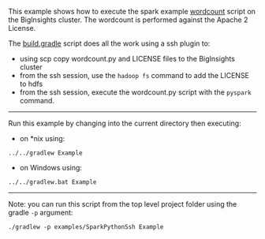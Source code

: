 This example shows how to execute the spark example [wordcount](https://github.com/apache/spark/blob/master/examples/src/main/python/wordcount.py) script on the BigInsights cluster.  The wordcount is performed against the Apache 2 License.

The [build.gradle](./build.gradle) script does all the work using a ssh plugin to:

- using scp copy wordcount.py and LICENSE files to the BigInsights cluster
- from the ssh session, use the `hadoop fs` command to add the LICENSE to hdfs
- from the ssh session, execute the wordcount.py script with the `pyspark` command.

*********************************************************************

Run this example by changing into the current directory then executing:

- on *nix using:

```
../../gradlew Example
```

- on Windows using:

```
../../gradlew.bat Example
```

*********************************************************************

Note: you can run this script from the top level project folder using the gradle `-p` argument:

```
./gradlew -p examples/SparkPythonSsh Example
```
